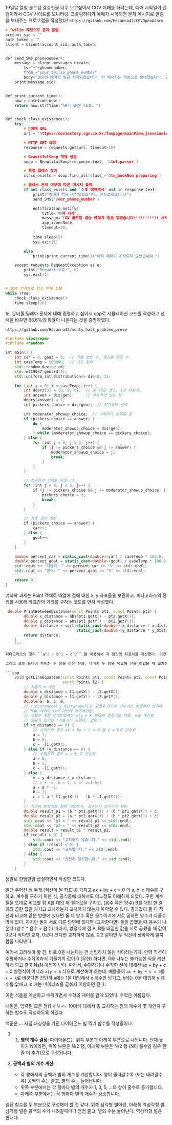 19일날 열릴 롤드컵 결승전을 너무 보고싶어서 CGV 예매를 하려는데, 예매 시작일이 랜덤이라서 CGV 사이트를 모니터링, 크롤링하다가 예매가 시작되면 문자 메시지로 알림을 보내주는 프로그램을 작성했다!
``https://github.com/Hacanna42/CGVOpenAlarm`` 

```cpp
# Twilio 계정으로 문자 알림 
account_sid = ''
auth_token = ''
client = Client(account_sid, auth_token)


def send_SMS(phonenumber):
    message = client.messages.create(
        to="+"+phonenumber,
        from_="your_twilio_phone_number",
        body="결승전 예매가 방금 시작되었습니다! 이 메시지는 자동으로 보내졌습니다. 결승전 예매가 방금 시작되었습니다!!!!!!!!!!!!")
    print(message.sid)


def print_current_time():
    now = datetime.now()
    return now.strftime("%H시 %M분 %S초: ")


def check_class_existence():
    try:
        # 예매 URL
        url = 'https://moviestory.cgv.co.kr/fanpage/mainView;jsessionid=7A6881B663171AE4E9CD5CF474487E62.STORY_node?movieIdx=87751'

        # HTTP GET 요청
        response = requests.get(url, timeout=10)

        # BeautifulSoup 객체 생성
        soup = BeautifulSoup(response.text, 'html.parser')

        # 특정 클래스 찾기
        class_exists = soup.find_all(class_='btn_bookNow preparing')

        # 클래스 존재 여부에 따른 메시지 출력
        if not class_exists and '추후 예매개시' not in response.text:
            print("예매가 방금 시작되었습니다. 서두르세요!!!!")
            send_SMS('your_phone_number')

            notification.notify(
                title='예매 시작',
                message='CGV 롤드컵 결승 예매가 방금 열렸습니다!!!!!!!!!!! 서두르세여ㅛ!!!!',
                app_icon=None,
                timeout=30,
            )
            time.sleep(5)
            sys.exit(1)

        else:
            print(print_current_time()+"아직 예매가 시작되지 않았습니다.")

    except requests.RequestException as e:
        print("Request 오류:", e)
        sys.exit(1)


# 10초 간격으로 함수 반복 실행
while True:
    check_class_existence()
    time.sleep(10)
```

또, 몬티홀 딜레마 문제에 대해 증명하고 싶어서 cpp로 시뮬레이션 코드를 작성하고 선택을 바꾸면 66.6%의 확률이 나온다는 것을 증명하였다.

``https://github.com/Hacanna42/monty_hall_problem_prove``

```cpp
#include <iostream>
#include <random>

int main() {
    int car = 0, goat = 0;  // 차를 얻은 수, 염소를 얻은 수
    int caseTemp = 100000;  // 시도 횟수
    std::random_device rd;
    std::mt19937 gen(rd());
    std::uniform_int_distribution<> dis(0, 2);

    for (int i = 0; i < caseTemp; i++) {
        int doors[3] = {0, 0, 0};  // 문 (0은 염소, 1은 자동차)
        int answer = dis(gen);     // 자동차가 있는 문
        doors[answer] = 1;
        int pickers_choice = dis(gen);  // 참가자의 선택

        int moderator_showup_choice;  // 사회자가 보여줄 문
        if (pickers_choice == answer) {
            do {
                moderator_showup_choice = dis(gen);
            } while (moderator_showup_choice == pickers_choice);
        } else {
            for (int j = 0; j < 3; j++) {
                if (j != pickers_choice && j != answer) {
                    moderator_showup_choice = j;
                    break;
                }
            }
        }

        // 참가자가 선택을 바꿉니다
        for (int j = 0; j < 3; j++) {
            if (j != pickers_choice && j != moderator_showup_choice) {
                pickers_choice = j;
                break;
            }
        }

        // 최종 결과 계산
        if (pickers_choice == answer) {
            car++;
        } else {
            goat++;
        }
    }

    double percent_car = static_cast<double>(car) / caseTemp * 100.0;
    double percent_goat = static_cast<double>(goat) / caseTemp * 100.0;
    std::cout << "자동차: " << percent_car << "%" << std::endl;
    std::cout << "염소: " << percent_goat << "%" << std::endl;

    return 0;
}
```

기하학 과제는 Point 객체로 배열에 점에 대한 x, y 좌표들을 보관하고. 피타고라스의 정리를 사용해 좌표간의 거리를 구하는 코드를 먼저 작성했다.

```cpp
 double PrintBetweenDistance(const Point& pt1, const Point& pt2) {
        double x_distance = abs(pt1.getX() - pt2.getX());
        double y_distance = abs(pt1.getY() - pt2.getY());
        double distance = sqrt(static_cast<double>(x_distance * x_distance) +
                               static_cast<double>(y_distance * y_distance));
        return distance;
    }
    ```

피타고라스의 정리 ``a^2 + b^2 = c^2`` 를 이용해서 각 점간의 좌표차를 계산했다. 이건 할만했다.

그리고 오늘 드디어 주어진 두 점을 이은 선과, 나머지 두 점을 비교해 선을 이었을 때 교차하는 지 교차하지 않는 지 구분하는 함수를 작성했다. 기하학과 직선의 방정식을 완벽히 이해하는데 약간 힘들었지만, 지금은 상당부분 이해되었고 재미도 느끼고 있다.

```cpp
    void getLineEquation(const Point& pt1, const Point& pt2, const Point& l1,
                         const Point& l2) {
        // 기울기 m 계산
        double x_distance = l1.getX() - l2.getX();
        double y_distance = l1.getY() - l2.getY();
        double a, b, c, m;
        // x_distance나 y_distanace가 0 일경우 0으로 나누기는 성립하지 않기에
        // NaN 에러가 나서 다르게 처리해야함.
        // 수평선 혹은 수직선일때는 x|y = k 형태의 방정식을 따름. m을 계산할
        // 필요가 없어짐 (기울기가 무한대, 없음.)
        if (x_distance == 0) {
            // 수직선의 경우 ax + by + c = 0 을 x = k로 단순화
            a = 1;
            b = 0;
            c = -l1.getX();
        } else if (y_distance == 0) {
            // 수평선의 경우 y = k 로 단순화
            a = 0;
            b = 1;
            c = -l1.getY();
        } else {
            m = y_distance / x_distance;
            // a = -m, b = 1, c = -ax1-by1
            a = m * -1;
            b = 1;
            c = (-a * l1.getX()) - (b * l1.getY());
        }
        // 직선의 방정식을 점에 대입해서, 음수인지 양수인지 확인
        double result_p1 = (a * pt1.getX()) + (b * pt1.getY()) + c;
        double result_p2 = (a * pt2.getX()) + (b * pt2.getY()) + c;
        std::cout << "p1 = " << result_p1 << std::endl;
        std::cout << "p2 = " << result_p2 << std::endl;
        double result = result_p1 * result_p2;
        if (result > 0) {
            std::cout << "교차하지 않습니다." << std::endl;
        } else if (result < 0) {
            std::cout << "교차합니다." << std::endl;
        } else {
            std::cout << "완전히 일치합니다." << std::endl;
        }
    }
```

정말로 한땀한땀 삽질하면서 작성한 코드다.

일단 주어진 점 두개 (직선이 될 좌표)를 가지고 ax + by + c = 0 의 a, b, c 계수를 구하고. 계수를 구하기 위한 식, 공식들에 대해서도 어느정도 이해하게 되었다. 구한 계수들을 토대로 비교할 점 A를 대입 해 결과값을 구하고. (음수 혹은 양수) B를 대입 한 결과와 곱한 값을 가지고 교차하는지 교차하지 않는지 파악할 수 있다.
결과값이 둘 다 직선과 비교해 같은 방면에 있다면 둘 다 양수 혹은 음수이기에 서로 곱하면 양수가 나올수밖에 없다. 하지만 둘이 서로 다른 방면에 있다면 (교차한다면) 둘을 곱했을 때 음수가 나온다 (양수 * 음수 = 음수)
따라서, 방정식에 점 A, B를 대입한 값을 서로 곱했을 때 값이 0보다 작다면 교차, 0보다 크다면 교차하지 않음. 0고 같다면 두 직선이 정확하게 일치함을 나타낸다.

여기서 고려해야 할 건, 바로 0을 나눈다는 건 성립하지 않는 식이라는거다. 만약 직선이 수평하거나 수직이라서 기울기의 값이 0 (무한) 하다면, 0을 나누는 불가능한 식을 계산하게 되고 결국 NaN 에러가 난다. 따라서, 수평하거나 수직한 선에 대해선 ax + by + c = 0 방정식이 아니라 ``x|y = k`` 식으로 계산해야 하는데.  예를들어
``ax + by + c = 0``를 ``x = k``로 바꾼다면 간단히 a에는 1을 대입해서 x 계수만 남기고, b에는 0을 대입해 y 계수를 없애고, c 에는 마이너스를 곱해서 이항하면 된다.

이런 식들을 계산하고 배워가면서 수학의 재미를 알게 되었다. 수학은 아름답다.

내일은, 입력된 모든 점(1 < N <= 100)에 대해서 총 교차하는 점의 개수가 몇 개인지 구하는 함수도 작성하도록 하겠다


백준은 ... 지금 대칭성을 가진 다이아몬드 별 찍기 함수를 작성중이다.

1. 1. **행의 개수 결정**: 다이아몬드는 위쪽 부분과 아래쪽 부분으로 나뉩니다. 전체 높이가 N이라면, 위쪽 부분은 N/2 행, 아래쪽 부분은 N/2 행 (N이 홀수일 경우 한 줄 더 추가)으로 구성됩니다.
    
2.  **공백과 별의 개수 계산**:
    
    - 각 행에서의 공백과 별의 개수를 계산합니다. 행이 올라갈수록 (또는 내려갈수록) 공백의 수는 줄고, 별의 수는 늘어납니다.
    - 위쪽 부분에서는 각 행마다 별의 개수가 1, 3, 5, ...와 같이 홀수로 증가합니다.
    - 아래쪽 부분에서는 각 행마다 별의 개수가 감소합니다.

일단 함수를 두 부분으로 구성해야 할 것 같다. 위쪽 삼각형 별이랑, 아래쪽 역삼각형 별.
삼각형 별은 공백의 수가 내려갈때마다 점점 줄고, 별의 수는 늘어난다.
역삼각형 별은 반대다.